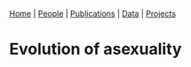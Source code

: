 [Home](index.html) | [People](people.html) | [Publications](publications.html) | [Data](data.html) | [Projects](projects.html)

# Evolution of asexuality
